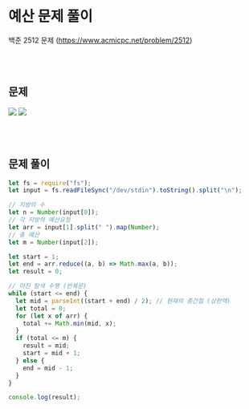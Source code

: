 # 예산 문제 풀이

백준 2512 문제
(https://www.acmicpc.net/problem/2512)

<br/>
<br/>

## 문제

<a href="#"><img src="https://github.com/eunbaming/TIL_JS-CodingTest/assets/110072947/0111c29f-56b4-47fc-a5d4-c1571f112293"/></a>
<a href="#"><img src="https://github.com/eunbaming/TIL_JS-CodingTest/assets/110072947/c44aba48-d32b-4168-9c3d-3cb9c7face02"/></a>

<br/>
<br/>

## 문제 풀이

```javascript
let fs = require("fs");
let input = fs.readFileSync("/dev/stdin").toString().split("\n");

// 지방의 수
let n = Number(input[0]);
// 각 지방의 예산요청
let arr = input[1].split(" ").map(Number);
// 총 예산
let m = Number(input[2]);

let start = 1;
let end = arr.reduce((a, b) => Math.max(a, b));
let result = 0;

// 이진 탐색 수행 (반복문)
while (start <= end) {
  let mid = parseInt((start + end) / 2); // 현재의 중간점 (상한액)
  let total = 0;
  for (let x of arr) {
    total += Math.min(mid, x);
  }
  if (total <= m) {
    result = mid;
    start = mid + 1;
  } else {
    end = mid - 1;
  }
}

console.log(result);
```
